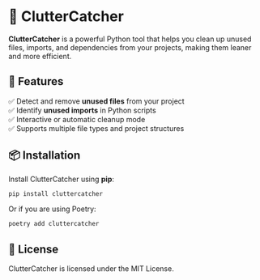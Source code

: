 # 🚀 ClutterCatcher  

**ClutterCatcher** is a powerful Python tool that helps you clean up unused files, imports, and dependencies from your projects, making them leaner and more efficient.  

## 🎯 Features  
✅ Detect and remove **unused files** from your project  
✅ Identify **unused imports** in Python scripts    
✅ Interactive or automatic cleanup mode  
✅ Supports multiple file types and project structures  

## 📦 Installation  

Install ClutterCatcher using **pip**:  

```sh
pip install cluttercatcher
```

Or if you are using Poetry:  

```sh
poetry add cluttercatcher
```
## 📜 License

ClutterCatcher is licensed under the MIT License.